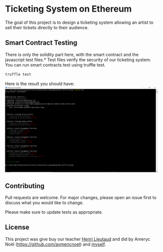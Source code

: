 # Ticketing System on Ethereum

The goal of this project is to design a ticketing system allowing an artist to sell their tickets directly to their audience.

## Smart Contract Testing

There is only the solidity part here, with the smart contract and the javascript test files.*
Test files verify the security of our ticketing system.
You can run smart contracts test using truffle test.

```python
truffle test
```

Here is the result you should have:
![](images/truffle-test.jpg)

## Contributing
Pull requests are welcome. For major changes, please open an issue first to discuss what you would like to change.

Please make sure to update tests as appropriate.

## License

This project was give buy our teacher [Henri Lieutaud](https://github.com/l-henri) and did by Ameryc Noël (https://github.com/aymericnoel) and [myself](https://github.com/jmc171144).
